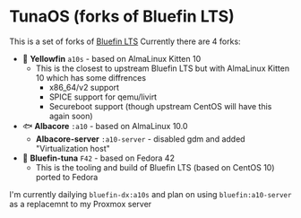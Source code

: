 # TunaOS (forks of Bluefin LTS)
This is a set of forks of [Bluefin LTS](https://github.com/ublue-os/bluefin-lts)
Currently there are 4 forks:
- 🐠 **Yellowfin** `a10s` - based on AlmaLinux Kitten 10
  - This is the closest to upstream Bluefin LTS but with AlmaLinux Kitten 10 which has some diffrences
    - x86_64/v2 support
    - SPICE support for qemu/livirt
    - Secureboot support (though upstream CentOS will have this again soon) 
- 🐟 **Albacore** `:a10` - based on AlmaLinux 10.0
  - **Albacore-server** `:a10-server` - disabled gdm and added "Virtualization host"
- 🎣 **Bluefin-tuna** `F42` - based on Fedora 42
  - This is the tooling and build of Bluefin LTS (based on CentOS 10) ported to Fedora  

I'm currently dailying `bluefin-dx:a10s` and plan on using `bluefin:a10-server` as a replacemnt to my Proxmox server
